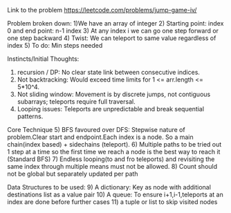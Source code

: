 
Link to the problem https://leetcode.com/problems/jump-game-iv/

Problem broken down:
1)We have an array of integer
2) Starting point: index 0 and end point: n-1 index
3) At any index i we can go one step forward or one step backward
4) Twist: We can teleport to same value regardless of index 
5) To do: Min steps needed 


Instincts/Initial Thoughts:
1) recursion / DP: No clear state link between consecutive indices.
2) Not backtracking: Would exceed time limits for 1 <= arr.length <= 5*10^4.
3) Not sliding window: Movement is by discrete jumps, not contiguous subarrays; teleports require full traversal.
4) Looping issues: Teleports are unpredictable and break sequential patterns.

Core Technique
5) BFS favoured over DFS: Stepwise nature of problem.Clear start and endpoint.Each index is a node. So a main chain(index based) + sidechains (teleport).
6) Multiple paths to be tried out 1 step at a time so the first time we reach a node is the best way to reach it (Standard BFS)
7) Endless looping(to and fro teleports) and revisiting the same index through multiple means must not be allowed.
8) Count should not be global but separately updated per path

Data Structures to be used:
9) A dictionary: Key as node with additional destinations list as a value pair 
10) A queue: To ensure i+1,i-1,teleports at an index are done before further cases 
11) a tuple or list to skip visited nodes

